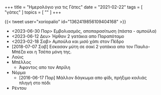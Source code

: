 +++
title = "Ημερολόγιο για τις Γάτες"
date = "2021-02-22"
tags = [ "γάτες" ]
topics = [ "" ]
+++

{{< tweet user="xoriopalio" id="1362419856109404168" >}}

-   <span class="timestamp-wrapper"><span class="timestamp">&lt;2023-06-30 Παρ&gt; </span></span> Εμβολιασμός, αποπαρασίτωση (πάστα - αμπούλα)
-   <span class="timestamp-wrapper"><span class="timestamp">&lt;2023-06-12 Δευ&gt; </span></span> Ήρθαν 2 γατάκια απο Παραπόταμο
-   <span class="timestamp-wrapper"><span class="timestamp">&lt;2023-02-18 Σαβ&gt; </span></span> Αμπούλα και μισό χάπι στον Πέδρο
-   <span class="timestamp-wrapper"><span class="timestamp">[2018-07-07 Σαβ] </span></span> Εσκασαν μύτη σε σακί 2 γατάκια απο τον Παυλο-Μπέζα και η Τσέπα μόνη της.
-   Λούις
-   Μπέλλος
    -   Άφαντος απο τον Απρίλη
-   Νόρμα
    -   <span class="timestamp-wrapper"><span class="timestamp">[2016-06-17 Παρ] </span></span> Μάλλον δάγκωμα απο φίδι, πρήξιμο κοιλιάς πληγή στο πόδι
-   Ρέντου
